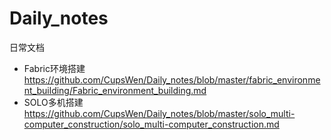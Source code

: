 # Daily_notes
日常文档
* Fabric环境搭建
https://github.com/CupsWen/Daily_notes/blob/master/fabric_environment_building/Fabric_environment_building.md
* SOLO多机搭建
https://github.com/CupsWen/Daily_notes/blob/master/solo_multi-computer_construction/solo_multi-computer_construction.md

